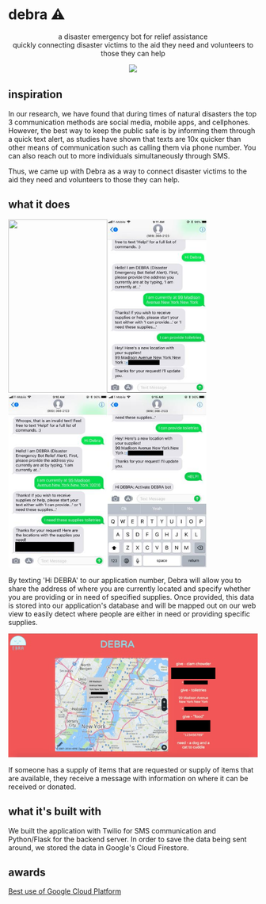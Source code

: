 # debra ⚠️
<p align="center">a disaster emergency bot for relief assistance<br>
  quickly connecting disaster victims to the aid they need and volunteers to those they can help</p>
<p align="center"><img src="https://i.gyazo.com/915d4c5ff8b1506686720f0865ee2bdc.png" height="200px;"/></p>


## inspiration
In our research, we have found that during times of natural disasters the top 3 communication methods are social media, mobile apps, and cellphones. However, the best way to keep the public safe is by informing them through a quick text alert, as studies have shown that texts are 10x quicker than other means of communication such as calling them via phone number. You can also reach out to more individuals simultaneously through SMS.

Thus, we came up with Debra as a way to connect disaster victims to the aid they need and volunteers to those they can help.

## what it does
<img src="https://i.gyazo.com/e751b527fdd517061084e892b1b067dc.png" width="200px;" height="350px;"><img src="https://github.com/michello/debra/blob/master/static/debratext2.png" width="200px;" height="350px;"><img src="https://github.com/michello/debra/blob/master/static/debratext3.png" width="200px;" height="350px;"><img src="https://github.com/michello/debra/blob/master/static/debratext4.png" width="200px;" height="350px;">

By texting 'Hi DEBRA' to our application number, Debra will allow you to share the address of where you are currently located and specify whether you are providing or in need of specified supplies. Once provided, this data is stored into our application's database and will be mapped out on our web view to easily detect where people are either in need or providing specific supplies.

<img src="https://github.com/michello/debra/blob/master/static/mapImage.png">

If someone has a supply of items that are requested or supply of items that are available, they receive a message with information on where it can be received or donated.

## what it's built with
We built the application with Twilio for SMS communication and Python/Flask for the backend server. In order to save the data being sent around, we stored the data in Google's Cloud Firestore.

## awards
<a href="https://devpost.com/software/debra">Best use of Google Cloud Platform</a>
